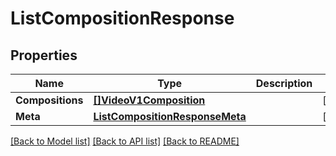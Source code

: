 # ListCompositionResponse

## Properties

Name | Type | Description | Notes
------------ | ------------- | ------------- | -------------
**Compositions** | [**[]VideoV1Composition**](VideoV1Composition.md) |  |[optional] 
**Meta** | [**ListCompositionResponseMeta**](ListCompositionResponseMeta.md) |  |[optional] 

[[Back to Model list]](../README.md#documentation-for-models) [[Back to API list]](../README.md#documentation-for-api-endpoints) [[Back to README]](../README.md)


